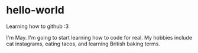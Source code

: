 # hello-world
Learning how to github :3

I'm May. I'm going to start learning how to code for real. My hobbies include cat instagrams, eating tacos, and learning British baking terms.
